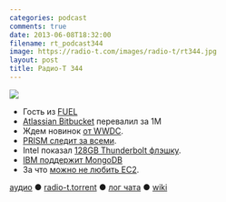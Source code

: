 ```yaml
---
categories: podcast
comments: true
date: 2013-06-08T18:32:00
filename: rt_podcast344
image: https://radio-t.com/images/radio-t/rt344.jpg
layout: post
title: Радио-Т 344
---
```


![](https://radio-t.com/images/radio-t/rt344.jpg)

* Гость из [FUEL](https://fuel.mirantis.com/)
* [Atlassian Bitbucket](http://blog.bitbucket.org/2013/06/04/atlassian-bitbucket-passes-one-million-users/) перевалил за 1М
* Ждем новинок [от WWDC](http://abcnews.go.com/Technology/apple-wwdc-ios-mac-os-updates-things-expect/story?id=19347115).
* [PRISM следит за всеми](http://readwrite.com/2013/06/07/prism-fallout-in-cloud-we-dont-trust).
* Intel показал [128GB Thunderbolt флэшку](http://www.macrumors.com/2013/06/06/intel-shows-off-prototype-128gb-thunderbolt-thumb-drive/).
* [IBM поддержит MongoDB](http://gigaom.com/2013/06/04/ibm-throws-its-weight-behind-mongodb-for-mobile-apps/)
* За что [можно не любить EC2](http://openmymind.net/Why-I-Dislike-ec2/).

[аудио](http://cdn.radio-t.com/rt_podcast344.mp3) ● [radio-t.torrent](http://www.radio-t.com/torrents/rt_podcast344.mp3.torrent) ● [лог чата](http://chat.radio-t.com/logs/radio-t-344.html) ● [wiki](http://wiki.radio-t.com/%D0%92%D1%8B%D0%BF%D1%83%D1%81%D0%BA_344)<audio src="http://cdn.radio-t.com/rt_podcast344.mp3" preload="none"></audio>
